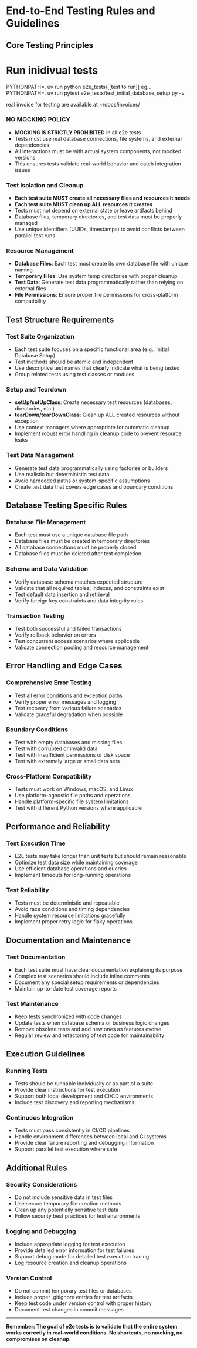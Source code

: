 # End-to-End Testing Rules and Guidelines

## Core Testing Principles
# Run inidivual tests
PYTHONPATH=. uv run python e2e_tests/[[test to run]] 
eg...
PYTHONPATH=. uv run pytest e2e_tests/test_initial_database_setup.py -v

real invoice for testing are available at ~/docs/invoices/

### NO MOCKING POLICY
- **MOCKING IS STRICTLY PROHIBITED** in all e2e tests
- Tests must use real database connections, file systems, and external dependencies
- All interactions must be with actual system components, not mocked versions
- This ensures tests validate real-world behavior and catch integration issues

### Test Isolation and Cleanup
- **Each test suite MUST create all necessary files and resources it needs**
- **Each test suite MUST clean up ALL resources it creates**
- Tests must not depend on external state or leave artifacts behind
- Database files, temporary directories, and test data must be properly managed
- Use unique identifiers (UUIDs, timestamps) to avoid conflicts between parallel test runs

### Resource Management
- **Database Files**: Each test must create its own database file with unique naming
- **Temporary Files**: Use system temp directories with proper cleanup
- **Test Data**: Generate test data programmatically rather than relying on external files
- **File Permissions**: Ensure proper file permissions for cross-platform compatibility

## Test Structure Requirements

### Test Suite Organization
- Each test suite focuses on a specific functional area (e.g., Initial Database Setup)
- Test methods should be atomic and independent
- Use descriptive test names that clearly indicate what is being tested
- Group related tests using test classes or modules

### Setup and Teardown
- **setUp/setUpClass**: Create necessary test resources (databases, directories, etc.)
- **tearDown/tearDownClass**: Clean up ALL created resources without exception
- Use context managers where appropriate for automatic cleanup
- Implement robust error handling in cleanup code to prevent resource leaks

### Test Data Management
- Generate test data programmatically using factories or builders
- Use realistic but deterministic test data
- Avoid hardcoded paths or system-specific assumptions
- Create test data that covers edge cases and boundary conditions

## Database Testing Specific Rules

### Database File Management
- Each test must use a unique database file path
- Database files must be created in temporary directories
- All database connections must be properly closed
- Database files must be deleted after test completion

### Schema and Data Validation
- Verify database schema matches expected structure
- Validate that all required tables, indexes, and constraints exist
- Test default data insertion and retrieval
- Verify foreign key constraints and data integrity rules

### Transaction Testing
- Test both successful and failed transactions
- Verify rollback behavior on errors
- Test concurrent access scenarios where applicable
- Validate connection pooling and resource management

## Error Handling and Edge Cases

### Comprehensive Error Testing
- Test all error conditions and exception paths
- Verify proper error messages and logging
- Test recovery from various failure scenarios
- Validate graceful degradation when possible

### Boundary Conditions
- Test with empty databases and missing files
- Test with corrupted or invalid data
- Test with insufficient permissions or disk space
- Test with extremely large or small data sets

### Cross-Platform Compatibility
- Tests must work on Windows, macOS, and Linux
- Use platform-agnostic file paths and operations
- Handle platform-specific file system limitations
- Test with different Python versions where applicable

## Performance and Reliability

### Test Execution Time
- E2E tests may take longer than unit tests but should remain reasonable
- Optimize test data size while maintaining coverage
- Use efficient database operations and queries
- Implement timeouts for long-running operations

### Test Reliability
- Tests must be deterministic and repeatable
- Avoid race conditions and timing dependencies
- Handle system resource limitations gracefully
- Implement proper retry logic for flaky operations

## Documentation and Maintenance

### Test Documentation
- Each test suite must have clear documentation explaining its purpose
- Complex test scenarios should include inline comments
- Document any special setup requirements or dependencies
- Maintain up-to-date test coverage reports

### Test Maintenance
- Keep tests synchronized with code changes
- Update tests when database schema or business logic changes
- Remove obsolete tests and add new ones as features evolve
- Regular review and refactoring of test code for maintainability

## Execution Guidelines

### Running Tests
- Tests should be runnable individually or as part of a suite
- Provide clear instructions for test execution
- Support both local development and CI/CD environments
- Include test discovery and reporting mechanisms

### Continuous Integration
- Tests must pass consistently in CI/CD pipelines
- Handle environment differences between local and CI systems
- Provide clear failure reporting and debugging information
- Support parallel test execution where safe

## Additional Rules

### Security Considerations
- Do not include sensitive data in test files
- Use secure temporary file creation methods
- Clean up any potentially sensitive test data
- Follow security best practices for test environments

### Logging and Debugging
- Include appropriate logging for test execution
- Provide detailed error information for test failures
- Support debug mode for detailed test execution tracing
- Log resource creation and cleanup operations

### Version Control
- Do not commit temporary test files or databases
- Include proper .gitignore entries for test artifacts
- Keep test code under version control with proper history
- Document test changes in commit messages

---

**Remember: The goal of e2e tests is to validate that the entire system works correctly in real-world conditions. No shortcuts, no mocking, no compromises on cleanup.**